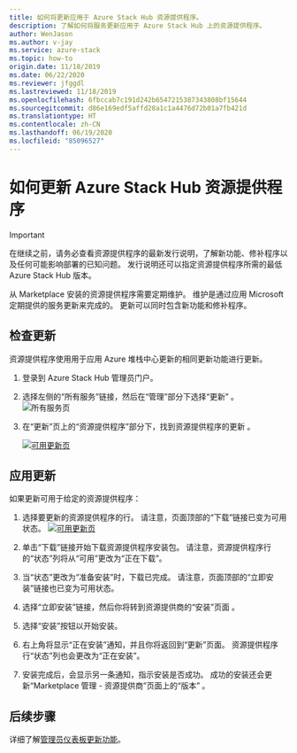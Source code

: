 ```yaml
---
title: 如何将更新应用于 Azure Stack Hub 资源提供程序。
description: 了解如何将服务更新应用于 Azure Stack Hub 上的资源提供程序。
author: WenJason
ms.author: v-jay
ms.service: azure-stack
ms.topic: how-to
origin.date: 11/18/2019
ms.date: 06/22/2020
ms.reviewer: jfggdl
ms.lastreviewed: 11/18/2019
ms.openlocfilehash: 6fbccab7c191d242b6547215387343808bf15644
ms.sourcegitcommit: d86e169edf5affd28a1c1a4476d72b01a7fb421d
ms.translationtype: HT
ms.contentlocale: zh-CN
ms.lasthandoff: 06/19/2020
ms.locfileid: "85096527"
---
```

# <a name="how-to-update-an-azure-stack-hub-resource-provider"></a>如何更新 Azure Stack Hub 资源提供程序

> [!IMPORTANT]
> 在继续之前，请务必查看资源提供程序的最新发行说明，了解新功能、修补程序以及任何可能影响部署的已知问题。 发行说明还可以指定资源提供程序所需的最低 Azure Stack Hub 版本。

从 Marketplace 安装的资源提供程序需要定期维护。 维护是通过应用 Microsoft 定期提供的服务更新来完成的。 更新可以同时包含新功能和修补程序。  

## <a name="check-for-updates"></a>检查更新

资源提供程序使用用于应用 Azure 堆栈中心更新的相同更新功能进行更新。

1. 登录到 Azure Stack Hub 管理员门户。
2. 选择左侧的“所有服务”链接，然后在“管理”部分下选择“更新”  。
   ![所有服务页](media/resource-provider-apply-updates/1-all-services.png)

3. 在“更新”页上的“资源提供程序”部分下，找到资源提供程序的更新 。

   [![可用更新页](media/resource-provider-apply-updates/3-update-available.png)](media/resource-provider-apply-updates/3-update-available.png#lightbox)

## <a name="apply-an-update"></a>应用更新

如果更新可用于给定的资源提供程序：

1. 选择要更新的资源提供程序的行。 请注意，页面顶部的“下载”链接已变为可用状态。
   [![可用更新页](media/resource-provider-apply-updates/4-download.png)](media/resource-provider-apply-updates/3-update-available.png#lightbox)

2. 单击“下载”链接开始下载资源提供程序安装包。 请注意，资源提供程序行的“状态”列将从“可用”更改为“正在下载”。
3. 当“状态”更改为“准备安装”时，下载已完成。 请注意，页面顶部的“立即安装”链接也已变为可用状态。
4. 选择“立即安装”链接，然后你将转到资源提供商的“安装”页面 。 
5. 选择“安装”按钮以开始安装。
6. 右上角将显示“正在安装”通知，并且你将返回到“更新”页面。 资源提供程序行“状态”列也会更改为“正在安装”。
7. 安装完成后，会显示另一条通知，指示安装是否成功。 成功的安装还会更新“Marketplace 管理 - 资源提供商”页面上的“版本” 。

## <a name="next-steps"></a>后续步骤

详细了解[管理员仪表板更新功能](azure-stack-apply-updates.md)。
